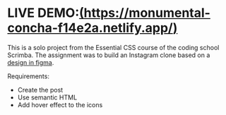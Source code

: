 # LIVE DEMO:[(https://monumental-concha-f14e2a.netlify.app/)](https://monumental-concha-f14e2a.netlify.app/)

This is a solo project from the Essential CSS course of the coding school Scrimba.
The assignment was to build an Instagram clone based on a [design in figma](https://www.figma.com/design/h0MKma9TTWzGOMQ9Ia6ROW/Oldagram?node-id=0-1&p=f&t=tbjzXToQezZ0scSg-0).

Requirements:

- Create the post
- Use semantic HTML
- Add hover effect to the icons
